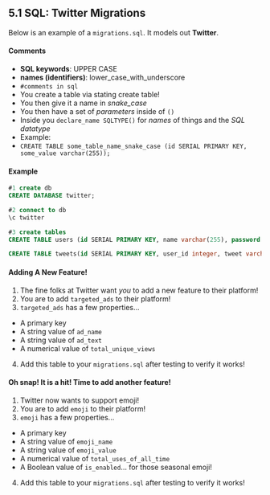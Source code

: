 ## 5.1 SQL: Twitter Migrations

Below is an example of a `migrations.sql`. It models out **Twitter**.

#### Comments

* **SQL keywords**: UPPER CASE
* **names (identifiers)**: lower_case_with_underscore
* `#comments in sql`
* You create a table via stating create table!
* You then give it a name in *snake_case*
* You then have a set of *parameters* inside of `()`
* Inside you `declare_name SQLTYPE()` for *names* of things and the *SQL datatype*
* Example:
* `CREATE TABLE some_table_name_snake_case (id SERIAL PRIMARY KEY, some_value varchar(255));`

#### Example

```sql
#1 create db
CREATE DATABASE twitter;

#2 connect to db
\c twitter

#3 create tables
CREATE TABLE users (id SERIAL PRIMARY KEY, name varchar(255), password varchar(255), email varchar(255));

CREATE TABLE tweets(id SERIAL PRIMARY KEY, user_id integer, tweet varchar(140));
```

#### Adding A New Feature!

1. The fine folks at Twitter want *you* to add a new feature to their platform!
2. You are to add `targeted_ads` to their platform!
3. `targeted_ads` has a few properties...
  - A primary key
  - A string value of `ad_name`
  - A string value of `ad_text`
  - A numerical value of `total_unique_views`
4. Add this table to your `migrations.sql` after testing to verify it works!

#### Oh snap! It is a hit! Time to add another feature!

1. Twitter now wants to support emoji!
2. You are to add `emoji` to their platform!
3. `emoji` has a few properties...
  - A primary key
  - A string value of `emoji_name`
  - A string value of `emoji_value`
  - A numerical value of `total_uses_of_all_time`
  - A Boolean value of `is_enabled`... for those seasonal emoji!
4. Add this table to your `migrations.sql` after testing to verify it works!
